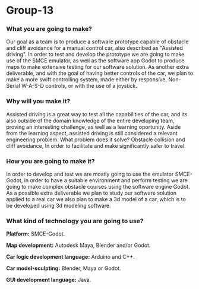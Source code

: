 # Group-13
### What you are going to make?
Our goal as a team is to produce a software prototype capable of obstacle and cliff avoidance for a manual control car, also described as "Assisted driving". In order to test and develop the prototype we are going to make use of the SMCE emulator, as well as the software app Godot to produce maps to make extensive testing for our software solution. As another extra deliverable, and with the goal of having better controls of the car, we plan to make a more swift controlling system, made either by responsive, Non-Serial W-A-S-D controls, or with the use of a joystick.

### Why will you make it?
Assisted driving is a great way to test all the capabilities of the car, and its also outside of the domain knowledge of the entire developing team, proving an interesting challenge, as well as a learning oportunity. Aside from the learning aspect, assisted driving is still considered a relevant engineering problem.
What problem does it solve?
Obstacle collision and cliff avoidance, In order to facilitate and make significantly safer to travel.

### How you are going to make it?
In order to develop and test we are mostly going to use the emulator SMCE-Godot, in order to have a suitable environment and perform testing we are going to make complex obstacle courses using the software engine Godot. As a possible extra deliverable we plan to study our software solution applied to a real car we also plan to make a 3d model of a car, which is to be developed using 3d modeling software.

### What kind of technology you are going to use?
**Platform:** SMCE-Godot.

**Map development:** Autodesk Maya, Blender and/or Godot.

**Car logic development language:** Arduino and C++.

**Car model-sculpting:** Blender, Maya or Godot.

**GUI development language:** Java.
